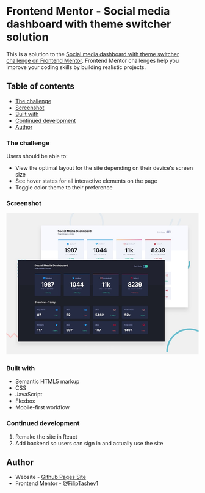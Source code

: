 # Frontend Mentor - Social media dashboard with theme switcher solution

This is a solution to the [Social media dashboard with theme switcher challenge on Frontend Mentor](https://www.frontendmentor.io/challenges/social-media-dashboard-with-theme-switcher-6oY8ozp_H). Frontend Mentor challenges help you improve your coding skills by building realistic projects. 

## Table of contents
  - [The challenge](#the-challenge)
  - [Screenshot](#screenshot)
  - [Built with](#built-with)
  - [Continued development](#continued-development)
- [Author](#author)


### The challenge

Users should be able to:

- View the optimal layout for the site depending on their device's screen size
- See hover states for all interactive elements on the page
- Toggle color theme to their preference

### Screenshot

![](./design/desktop-preview.jpg)

### Built with

- Semantic HTML5 markup
- CSS
- JavaScript
- Flexbox
- Mobile-first workflow 

### Continued development

1. Remake the site in React
2. Add backend so users can sign in and actually use the site

## Author

- Website - [Github Pages Site](https://filiptashev1.github.io/SocialMediaDashboard/)
- Frontend Mentor - [@FilipTashev1](https://www.frontendmentor.io/profile/FilipTashev1)
